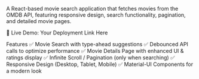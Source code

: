 A React-based movie search application that fetches movies from the OMDB API, featuring responsive design, search functionality, pagination, and detailed movie pages.

🚀 Live Demo: Your Deployment Link Here

Features
✅ Movie Search with type-ahead suggestions
✅ Debounced API calls to optimize performance
✅ Movie Details Page with enhanced UI & ratings display
✅ Infinite Scroll / Pagination (only when searching)
✅ Responsive Design (Desktop, Tablet, Mobile)
✅ Material-UI Components for a modern look
